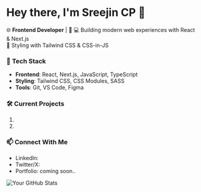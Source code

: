 # Hey there, I'm Sreejin CP 👋

🌐 **Frontend Developer** | 🚀
💻 Building modern web experiences with React & Next.js  
🎨 Styling with Tailwind CSS & CSS-in-JS  

### 🔧 **Tech Stack**
- **Frontend**: React, Next.js, JavaScript, TypeScript  
- **Styling**: Tailwind CSS, CSS Modules, SASS  
- **Tools**: Git, VS Code, Figma  

### 🛠 **Current Projects**
1. 
2. 

### 📫 **Connect With Me**
- LinkedIn:  
- Twitter/X: 
- Portfolio: coming soon..



![Your GitHub Stats](https://github-readme-stats.vercel.app/api?username=Sreejin-dev&show_icons=true&theme=radical)  
